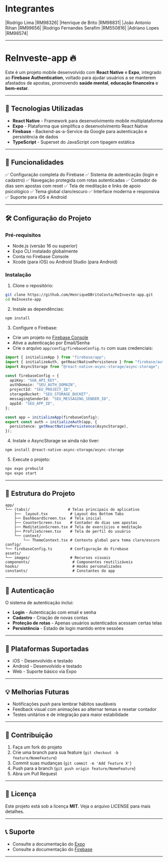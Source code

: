# Integrantes
|Rodrigo Lima |RM98326|
|Henrique de Brito |RM98831|
|João Antonio Rihan |RM99656|
|Rodrigo Fernandes Serafim |RM550816|
|Adriano Lopes |RM98574|

---

# ReInveste-app 🔥

Este é um projeto mobile desenvolvido com **React Native** e **Expo**, integrado ao **Firebase Authentication**, voltado para ajudar usuários a se manterem afastados de apostas, promovendo **saúde mental**, **educação financeira** e **bem-estar**.

---

## 🚀 Tecnologias Utilizadas

* **React Native** - Framework para desenvolvimento mobile multiplataforma
* **Expo** - Plataforma que simplifica o desenvolvimento React Native
* **Firebase** - Backend-as-a-Service da Google para autenticação e persistência de dados
* **TypeScript** - Superset do JavaScript com tipagem estática

---

## 📱 Funcionalidades

✅ Configuração completa do Firebase
✅ Sistema de autenticação (login e cadastro)
✅ Navegação protegida com rotas autenticadas
✅ Contador de dias sem apostas com reset
✅ Tela de meditação e links de apoio psicológico
✅ Tema global claro/escuro
✅ Interface moderna e responsiva
✅ Suporte para iOS e Android

---

## 🛠️ Configuração do Projeto

### Pré-requisitos

* Node.js (versão 16 ou superior)
* Expo CLI instalado globalmente
* Conta no Firebase Console
* Xcode (para iOS) ou Android Studio (para Android)

### Instalação

1. Clone o repositório:

```bash
git clone https://github.com/HenriqueDBritoCosta/ReInveste-app.git 
cd ReInveste-app
```

2. Instale as dependências:

```bash
npm install
```

3. Configure o Firebase:

* Crie um projeto no [Firebase Console](https://console.firebase.google.com/)
* Ative a autenticação por Email/Senha
* Crie o arquivo `app/config/firebaseConfig.ts` com suas credenciais:

```ts
import { initializeApp } from "firebase/app";
import { initializeAuth, getReactNativePersistence } from "firebase/auth";
import AsyncStorage from "@react-native-async-storage/async-storage";

const firebaseConfig = {
  apiKey: "SUA_API_KEY",
  authDomain: "SEU_AUTH_DOMAIN",
  projectId: "SEU_PROJECT_ID",
  storageBucket: "SEU_STORAGE_BUCKET",
  messagingSenderId: "SEU_MESSAGING_SENDER_ID",
  appId: "SEU_APP_ID",
};

const app = initializeApp(firebaseConfig);
export const auth = initializeAuth(app, {
  persistence: getReactNativePersistence(AsyncStorage),
});
```

4. Instale o AsyncStorage se ainda não tiver:

```bash
npm install @react-native-async-storage/async-storage
```

5. Execute o projeto:

```bash
npx expo prebuild
npx expo start

```

---

## 📁 Estrutura do Projeto

```
app/
└── (tabs)/                 # Telas principais do aplicativo
    ├── _layout.tsx          # Layout dos Bottom Tabs
    ├── DashboardScreen.tsx  # Tela inicial
    ├── CounterScreen.tsx    # Contador de dias sem apostas
    ├── MeditationScreen.tsx # Tela de exercícios e meditação
    ├── ProfileScreen.tsx    # Tela de perfil do usuário
    └── context/
        └── ThemeContext.tsx # Contexto global para tema claro/escuro
config/
└── firebaseConfig.ts        # Configuração do Firebase
assets/
└── images/                  # Recursos visuais
components/                   # Componentes reutilizáveis
hooks/                        # Hooks personalizados
constants/                    # Constantes do app
```

---

## 🔐 Autenticação

O sistema de autenticação inclui:

* **Login** - Autenticação com email e senha
* **Cadastro** - Criação de novas contas
* **Proteção de rotas** - Apenas usuários autenticados acessam certas telas
* **Persistência** - Estado de login mantido entre sessões

---

## 📱 Plataformas Suportadas

* iOS - Desenvolvido e testado
* Android - Desenvolvido e testado
* Web - Suporte básico via Expo

---

## 💡 Melhorias Futuras

* Notificações push para lembrar hábitos saudáveis
* Feedback visual com animações ao alternar temas e resetar contador
* Testes unitários e de integração para maior estabilidade

---

## 🤝 Contribuição

1. Faça um fork do projeto
2. Crie uma branch para sua feature (`git checkout -b feature/NomeFeature`)
3. Commit suas mudanças (`git commit -m 'Add feature X'`)
4. Push para a branch (`git push origin feature/NomeFeature`)
5. Abra um Pull Request

---

## 📄 Licença

Este projeto está sob a licença **MIT**. Veja o arquivo LICENSE para mais detalhes.

---

## 📞 Suporte

* Consulte a documentação do [Expo](https://docs.expo.dev/)
* Consulte a documentação do [Firebase](https://firebase.google.com/docs)

---
